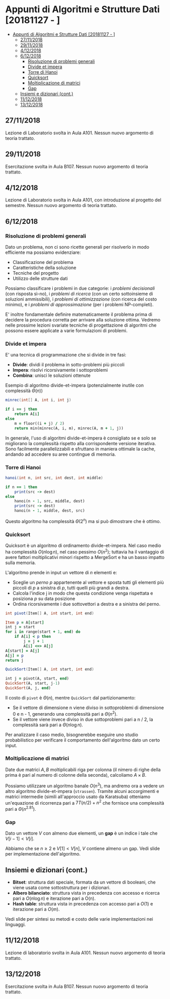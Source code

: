 # Appunti di Algoritmi e Strutture Dati [20181127 - ]

- [Appunti di Algoritmi e Strutture Dati [20181127 - ]](#appunti-di-algoritmi-e-strutture-dati-20181127)
  - [27/11/2018](#27112018)
  - [29/11/2018](#29112018)
  - [4/12/2018](#4122018)
  - [6/12/2018](#6122018)
    - [Risoluzione di problemi generali](#risoluzione-di-problemi-generali)
    - [Divide et impera](#divide-et-impera)
    - [Torre di Hanoi](#torre-di-hanoi)
    - [Quicksort](#quicksort)
    - [Moltiplicazione di matrici](#moltiplicazione-di-matrici)
    - [Gap](#gap)
  - [Insiemi e dizionari (cont.)](#insiemi-e-dizionari-cont)
  - [11/12/2018](#11122018)
  - [13/12/2018](#13122018)

## 27/11/2018

Lezione di Laboratorio svolta in Aula A101. Nessun nuovo argomento di teoria trattato.
## 29/11/2018

Esercitazione svolta in Aula B107. Nessun nuovo argomento di teoria trattato.

## 4/12/2018

Lezione di Laboratorio svolta in Aula A101, con introduzione al progetto del semestre. Nessun nuovo argomento di teoria trattato.

## 6/12/2018

### Risoluzione di problemi generali

Dato un problema, non ci sono ricette generali per risolverlo in modo efficiente ma possiamo evidenziare:

- Classificazione del problema
- Caratteristiche della soluzione
- Tecniche del progetto
- Utilizzo delle strutture dati

Possiamo classificare i problemi in due categorie: i *problemi decisionali* (con risposta sì-no), i *problemi di ricerca* (con un certo sottoinsieme di soluzioni ammissibili), i *problemi di ottimizzazione* (con ricerca del costo minimo), e i *problemi di approssimazione* (per i problemi NP-completi).

E' inoltre fondamentale definire matematicamente il problema prima di decidere la procedura corretta per arrivare alla soluzione ottima. Vedremo nelle prossime lezioni svariate tecniche di progettazione di algoritmi che possono essere applicate a varie formulazioni di problemi.

### Divide et impera

E' una tecnica di programmazione che si divide in tre fasi:

- **Divide**: dividi il problema in sotto-problemi più piccoli
- **Impera**: risolvi ricorsivamente i sottoproblemi
- **Combina**: unisci le soluzioni ottenute

Esempio di algoritmo divide-et-impera (potenzialmente inutile con complessità $\Theta(n)$)

```Java
minrec(int[] A, int i, int j)
```

```Ruby
if i == j then
    return A[i]
else
    m = floor((i + j) / 2)
    return min(minrec(A, i, m), minrec(A, m + 1, j))
```

In generale, l'uso di algoritmi divide-et-impera è consigliato se e solo se migliorano la complessità rispetto alla corrispondente versione iterativa. Sono facilmente parallelizzabili e sfruttano in maniera ottimale la cache, andando ad accedere su aree contingue di memoria.

### Torre di Hanoi

```Java
hanoi(int n, int src, int dest, int middle)
```

```Ruby
if n == 1 then
    print(src -> dest)
else
    hanoi(n - 1, src, middle, dest)
    print(src -> dest)
    hanoi(n - 1, middle, dest, src)
```

Questo algoritmo ha complessità $\Theta(2^n)$ ma si può dimostrare che è ottimo.

### Quicksort

Quicksort è un algoritmo di ordinamento divide-et-impera. Nel caso medio ha complessità $O(n\log n)$, nel caso pessimo $O(n^2)$; tuttavia ha il vantaggio di avere fattori moltiplicativi minori rispetto a MergeSort e ha un basso impatto sulla memoria.

L'algoritmo prende in input un vettore di $n$ elementi e:

- Sceglie un *perno* $p$ appartenente al vettore e sposta tutti gli elementi più piccoli di $p$ a sinistra di $p$, tutti quelli più grandi a destra.
- Calcola l'indice j in modo che questa condizione venga rispettata e posiziona $p$ su data posizione
- Ordina ricorsivamente i due sottovettori a destra e a sinistra del perno.

```Java
int pivot(Item[] A, int start, int end)
```

```Ruby
Item p = A[start]
int j = start
for i in range(start + 1, end) do
    if A[i] < p then
        j = j + 1
        A[i] <=> A[j]
A[start] = A[j]
A[j] = p
return j
```

```Java
QuickSort(Item[] A, int start, int end)
```

```Ruby
int j = pivot(A, start, end)
QuickSort(A, start, j-1)
QuickSort(A, j, end)
```

Il costo di `pivot` è $\Theta(n)$, mentre `QuickSort` dal partizionamento:

- Se il vettore di dimensione n viene diviso in sottoproblemi di dimensione 0 e n - 1, generando una complessità pari a $\Theta(n^2)$.
- Se il vettore viene invece diviso in due sottoproblemi pari a n / 2, la complessità sarà pari a $\Theta(n \log n)$.

Per analizzare il caso medio, bisognerebbe eseguire uno studio probabilistico per verificare il comportamento dell'algoritmo dato un certo input.

### Moltiplicazione di matrici

Date due matrici $A, B$ moltiplicabili riga per colonna (il nimero di righe della prima è pari al numero di colonne della seconda), calcoliamo $A \times B$.

Possiamo utilizzare un algoritmo banale $O(n^3)$, ma andremo ora a vedere un altro algoritmo divide-et-impera (`strassen`). Tramite alcuni accorgimenti e matrici intermedie (simili all'approccio usato da Karatsuba) otteniamo un'equazione di ricorrenza pari a $7T(n/2) + n^2$ che fornisce una complessità pari a $\Theta(n^{2.81})$.

### Gap

Dato un vettore $V$ con almeno due elementi, un **gap** è un indice i tale che $V[i - 1] < V[i]$. 

Abbiamo che se $n \ge 2$ e $V[1] < V[n]$, $V$ contiene almeno un gap. Vedi slide per implementazione dell'algoritmo.

## Insiemi e dizionari (cont.)

- **Bitset**: struttura dati speciale, formata da un vettore di booleani, che viene usata come sottostruttura per i dizionari.
- **Albero bilanciato**: struttura vista in precedenza con accesso e ricerca pari a $O(n \log n)$ e iterazione pari a O(n).
- **Hash table**: struttura vista in precedenza con accesso pari a $O(1)$ e iterazione pari a $O(m)$.

Vedi slide per sintesi su metodi e costo delle varie implementazioni nei linguaggi.

## 11/12/2018

Lezione di laboratorio svolta in Aula A101. Nessun nuovo argomento di teoria trattato.

## 13/12/2018

Esercitazione svolta in Aula B107. Nessun nuovo argomento di teoria trattato.